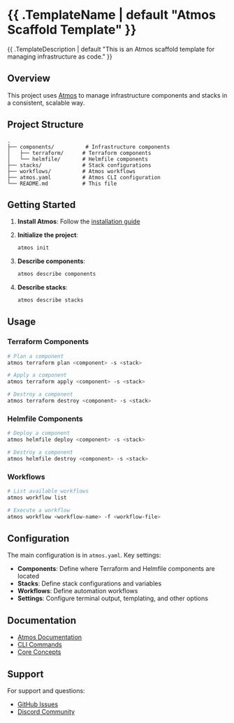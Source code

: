 # {{ .TemplateName | default "Atmos Scaffold Template" }}

{{ .TemplateDescription | default "This is an Atmos scaffold template for managing infrastructure as code." }}

## Overview

This project uses [Atmos](https://atmos.tools/) to manage infrastructure components and stacks in a consistent, scalable way.

## Project Structure

```
.
├── components/          # Infrastructure components
│   ├── terraform/      # Terraform components
│   └── helmfile/       # Helmfile components
├── stacks/             # Stack configurations
├── workflows/          # Atmos workflows
├── atmos.yaml          # Atmos CLI configuration
└── README.md           # This file
```

## Getting Started

1. **Install Atmos**: Follow the [installation guide](https://atmos.tools/getting-started/installation)

2. **Initialize the project**:
   ```bash
   atmos init
   ```

3. **Describe components**:
   ```bash
   atmos describe components
   ```

4. **Describe stacks**:
   ```bash
   atmos describe stacks
   ```

## Usage

### Terraform Components

```bash
# Plan a component
atmos terraform plan <component> -s <stack>

# Apply a component
atmos terraform apply <component> -s <stack>

# Destroy a component
atmos terraform destroy <component> -s <stack>
```

### Helmfile Components

```bash
# Deploy a component
atmos helmfile deploy <component> -s <stack>

# Destroy a component
atmos helmfile destroy <component> -s <stack>
```

### Workflows

```bash
# List available workflows
atmos workflow list

# Execute a workflow
atmos workflow <workflow-name> -f <workflow-file>
```

## Configuration

The main configuration is in `atmos.yaml`. Key settings:

- **Components**: Define where Terraform and Helmfile components are located
- **Stacks**: Define stack configurations and variables
- **Workflows**: Define automation workflows
- **Settings**: Configure terminal output, templating, and other options

## Documentation

- [Atmos Documentation](https://atmos.tools/)
- [CLI Commands](https://atmos.tools/cli/commands/)
- [Core Concepts](https://atmos.tools/core-concepts/)

## Support

For support and questions:
- [GitHub Issues](https://github.com/cloudposse/atmos/issues)
- [Discord Community](https://cloudposse.co/discord)
